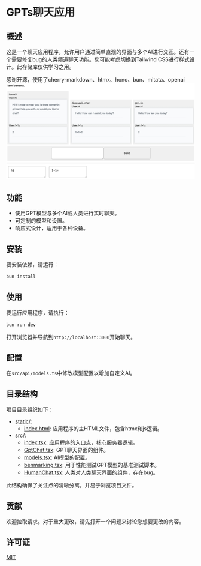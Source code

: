 

# GPTs聊天应用

## 概述

这是一个聊天应用程序，允许用户通过简单直观的界面与多个AI进行交互。还有一个需要修复bug的人类频道聊天功能。您可能考虑切换到Tailwind CSS进行样式设计。此存储库仅供学习之用。

感谢开源，使用了cherry-markdown、htmx、hono、bun、mitata、openai
![截图](./screenshot.jpg)

## 功能

- 使用GPT模型与多个AI或人类进行实时聊天。
- 可定制的模型和设置。
- 响应式设计，适用于各种设备。

## 安装

要安装依赖，请运行：

```sh
bun install
```

## 使用

要运行应用程序，请执行：

```sh
bun run dev
```

打开浏览器并导航到`http://localhost:3000`开始聊天。

## 配置

在`src/api/models.ts`中修改模型配置以增加自定义AI。

## 目录结构

项目目录组织如下：
- [static/](./static):
  - [index.html](./static/index.html): 应用程序的主HTML文件，包含htmx和js逻辑。
- [src/](./src):  
  - [index.tsx](./src/index.tsx): 应用程序的入口点，核心服务器逻辑。
  - [GptChat.tsx](./src/GptChat.tsx): GPT聊天界面的组件。
  - [models.tsx](./src/models.tsx): AI模型的配置。
  - [benmarking.tsx](./src/benmarking.tsx): 用于性能测试GPT模型的基准测试脚本。
  - [HumanChat.tsx](./src/HumanChat.tsx): 人类对人类聊天界面的组件，存在bug。
 

此结构确保了关注点的清晰分离，并易于浏览项目文件。

## 贡献

欢迎拉取请求。对于重大更改，请先打开一个问题来讨论您想要更改的内容。

## 许可证

[MIT](https://choosealicense.com/licenses/mit/)
```